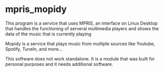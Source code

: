 # mpris_mopidy

This program is a service that uses MPRIS, an interface on Linux Desktop that handles the functioning of serveral multimedia players and shows the data of the music that is currently playing

Mopidy is a service that plays music from multiple sources like  Youtube, Spotify, TuneIn, and more...

This software does not work standalone. It is a module that was built for personal purposes and it needs additional software.
